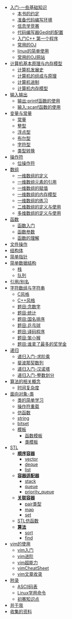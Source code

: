 * [入门-一些基础知识](/book/开始/index)
    * [本书的约定](/book/开始/本书的约定)
    * [准备代码编写环境](/book/开始/准备代码编写环境)
    * [信息学竞赛](/book/开始/noip)
    * [代码编写器Gedit的配置](/book/开始/gedit的配置)
    * [入门C++ 第一个程序](/book/开始/helloworld)
    * [常用的OJ](/book/开始/常用的OJ网站)
    * [linux的简单使用](/book/linux/index)
    * [常用的OJ网站](/book/linux/常用的OJ网站)
* [计算机基本原理与内存模型]()
    * [计算机发展史](/book/stl/string)
    * [计算机的组成与原理](/book/stl/string)
    * [计算机进制](/book/stl/string)
    * [计算机内存模型](/book/stl/string)
* [输入输出]()
    * [输出:printf函数的使用](/book/输入输出/printf)
    * [输入:scanf函数的使用](/book/输入输出/scanf)
* [变量与常量](/book/变量与常量/index)
    * [常量](/book/变量与常量/常量)
    * [整型](/book/变量与常量/整数)
    * [浮点型](/book/变量与常量/浮点型)
    * [布尔型](/book/变量与常量/布尔型)
    * [字符型](/book/变量与常量/字符型)
    * [类型转换](/book/变量与常量/类型转换)
* [操作符]()
    * [位操作符](/book/操作符/位操作)
* [数组](/book/数组/index)
    * [一维数组的定义](/book/数组/一维数组/定义)
    * [一维数组元素的引用](/book/数组/一维数组/引用)
    * [一维数组的赋值](/book/数组/一维数组/初始化)
    * [一维数组的内存模型](/book/数组/一维数组/内存模型)
    * [一维数组的练习](/book/数组/一维数组/练习)
    * [二维数组的定义与使用]()
    * [多维数组的定义与使用]()
* [函数](/book/函数/index)
    * [函数入门](/book/函数/入门)
    * [函数参数](/book/函数/函数参数)
    * [函数的理解](/book/函数/函数理解)
* [文件操作](/book/文件操作/index)
* [结构体](/book/结构体/index)
* [简单指针](/book/简单指针/index)
* [简单数据结构]()
    * [栈](/book/简单数据结构/栈)
    * [队列](/book/简单数据结构/队列)
* [引用/别名](/book/引用/index)
* [字符数组与字符串](/book/字符数组与字符串/index)
    * [C风格](/book/字符数组与字符串/CString)
    * [C++风格](/book/字符数组与字符串/CPPString)
    * [题目:念数字](/book/字符数组与字符串/念数字)
    * [题目:统计](/book/字符数组与字符串/统计)
    * [题目:国名排序](/book/字符数组与字符串/国名排序)
    * [题目:乒乓球](/book/字符数组与字符串/乒乓球)
    * [题目:译码程序](/book/字符数组与字符串/译码程序)
    * [题目:笨小猴](/book/字符数组与字符串/笨小猴)
    * [题目:谁拿了最多的奖学金](/book/字符数组与字符串/谁拿了最多的奖学金)
* [递归](/book/递归/index)
    * [递归入门-求阶乘](/book/递归/求阶乘)
    * [斐波那契数列](/book/递归/斐波那契数列)
    * [递归入门-汉诺塔](/book/递归/汉诺塔)
    * [递归入门-整数划分](/book/递归/整数划分)
* [算法的相关概念]()
    * [时间复杂度](/book/概念/时间复杂度)
* [面向对象-类](/book/class/index)
    * [类的简单学习](/book/class/simpleTutor)
    * [操作符重载](/book/class/operator)
    * [仿函数](/book/class/functor)
    * [string](/book/stl/string)
    * [bitset](/book/stl/bitset)
    * [模板](/book/class/template)
        * [函数模板](/book/class/template)
        * [类模板](/book/class/template)
* [STL](/book/stl/index)
    * [**顺序容器**]()
        * [vector](/book/stl/vector)
        * [deque](/book/stl/deque)
        * [list](/book/stl/list)
    * [**容器适配器**]()
        * [stack](/book/stl/stack)
        * [queue](/book/stl/queue)
        * [priority_queue](/book/stl/vector)
    * [**关联容器**]()
        * [pair类型](/book/stl/pair)
        * [map](/book/stl/map)
        * [set](/book/stl/set)
    * [STL仿函数](/book/stl/stl_functor)
    * [**算法**]()
        * [sort](/book/stl/algorithm/sort)
        * [find](/book/stl/algorithm/find)
* [vim的使用](/book/vim/index)
    * [vim入门](/book/vim/vimBase)
    * [vim进阶](/book/vim/vimBetter)
    * [vim超能力](/book/vim/vimSupper)
    * [vimCheatSheet](/book/vim/vimCheatSheet)
    * [vim文章收录](/book/vim/vimStar)
* [附录](/book/附录/index)
    * [ASCII码表](/book/附录/ascii)
    * [Linux学用命令](/book/附录/Linux常用命令)
    * [初赛知识点](/book/附录/初赛知识点)
* [并于我](/book/about/about)
* [收集的资料](/book/资料)
